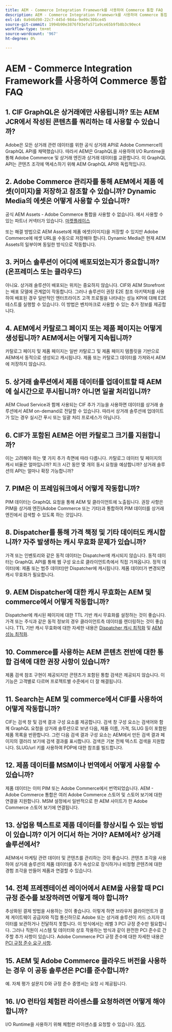 ```yaml
---
title: AEM - Commerce Integration Framework를 사용하여 Commerce 통합 FAQ
description: AEM - Commerce Integration Framework를 사용하여 Commerce 통합 FAQ
exl-id: 0a946d98-22c7-445d-984a-9e09c306ce45
source-git-commit: 1994b90e3876f03efa571a9ce65b9fb8b3c90ec4
workflow-type: tm+mt
source-wordcount: '967'
ht-degree: 0%

---
```


# AEM - Commerce Integration Framework를 사용하여 Commerce 통합 FAQ

## 1. CIF GraphQL은 상거래에만 사용됩니까? 또는 AEM JCR에서 작성된 콘텐츠를 쿼리하는 데 사용할 수 있습니까?

Adobe은 모든 상거래 관련 데이터를 위한 공식 상거래 API로 Adobe Commerce의 GraphQL API를 채택했습니다. 따라서 AEM은 GraphQL을 사용하여 I/O Runtime을 통해 Adobe Commerce 및 상거래 엔진과 상거래 데이터를 교환합니다. 이 GraphQL API는 콘텐츠 조각에 액세스하기 위해 AEM GraphQL API와 독립적입니다.

## 2. Adobe Commerce 관리자를 통해 AEM에서 제품 에셋(이미지)을 저장하고 참조할 수 있습니까? Dynamic Media의 에셋은 어떻게 사용할 수 있습니까?

공식 AEM Assets - Adobe Commerce 통합을 사용할 수 없습니다. 에서 사용할 수 있는 파트너 커넥터가 있습니다. [마켓플레이스](https://marketplace.magento.com) <!-- THIS IS THE OLD URL THAT WAS USED. IT WAS 404 (https://marketplace.magento.com/bounteous-dam.html) -->

또는 해결 방법으로 AEM Assets에 제품 에셋(이미지)을 저장할 수 있지만 Adobe Commerce에 에셋 URL을 수동으로 저장해야 합니다. Dynamic Media은 현재 AEM Assets의 일부이며 동일한 방식으로 작동합니다.

## 3. 커머스 솔루션이 어디에 배포되었는지가 중요합니까? (온프레미스 또는 클라우드)

아니요. 상거래 솔루션이 배포되는 위치는 중요하지 않습니다. CIF와 AEM Storefront는 배포 모델에 관계없이 작동합니다. 그러나 솔루션이 권장 E2E 참조 아키텍처를 사용하여 배포된 경우 일반적인 엔터프라이즈 고객 프로필을 나타내는 성능 KPI에 대해 E2E 테스트를 실행할 수 있습니다. 이 방법은 벤치마크로 사용할 수 있는 추가 정보를 제공합니다.

## 4. AEM에서 카탈로그 페이지 또는 제품 페이지는 어떻게 생성됩니까? AEM에서는 어떻게 지속됩니까?

카탈로그 페이지 및 제품 페이지는 일반 카탈로그 및 제품 페이지 템플릿을 기반으로 AEM에서 동적으로 생성되고 캐시됩니다. 제품 또는 카탈로그 데이터를 가져와서 AEM에 저장하지 않습니다.

## 5. 상거래 솔루션에서 제품 데이터를 업데이트할 때 AEM에 실시간으로 푸시됩니까? 아니면 일괄 처리입니까?

AEM Cloud Service과 함께 사용되는 CIF 추가 기능을 사용하면 데이터를 상거래 솔루션에서 AEM on-demand로 전달할 수 있습니다. 따라서 상거래 솔루션에 업데이트가 있는 경우 실시간 푸시 또는 일괄 처리 프로세스가 아닙니다.

## 6. CIF가 포함된 AEM은 어떤 카탈로그 크기를 지원합니까?

이는 고려해야 하는 몇 가지 추가 측면에 따라 다릅니다. 카탈로그 데이터 및 페이지의 캐시 비율은 얼마입니까? 피크 시간 동안 몇 개의 동시 요청을 예상합니까? 상거래 솔루션의 API는 얼마나 확장 가능합니까?

## 7. PIM은 이 프레임워크에서 어떻게 작동합니까?

PIM 데이터는 GraphQL 요청을 통해 AEM 및 클라이언트에 노출됩니다. 권장 사항은 PIM을 상거래 엔진(Adobe Commerce 또는 기타)과 통합하여 PIM 데이터를 상거래 엔진에서 검색할 수 있도록 하는 것입니다.

## 8. Dispatcher를 통해 가격 책정 및 기타 데이터도 캐시합니까? 자주 발생하는 캐시 무효화 문제가 있습니까?

가격 또는 인벤토리와 같은 동적 데이터는 Dispatcher에 캐시되지 않습니다. 동적 데이터는 GraphQL API를 통해 웹 구성 요소로 클라이언트측에서 직접 가져옵니다. 정적 데이터(예: 제품 또는 범주 데이터)만 Dispatcher에 캐시됩니다. 제품 데이터가 변경되면 캐시 무효화가 필요합니다.

## 9. AEM Dispatcher에 대한 캐시 무효화는 AEM 및 commerce에서 어떻게 작동합니까?

Dispatcher에 캐시된 페이지에 대한 TTL 기반 캐시 무효화를 설정하는 것이 좋습니다. 가격 또는 주식과 같은 동적 정보의 경우 클라이언트측 데이터를 렌더링하는 것이 좋습니다. TTL 기반 캐시 무효화에 대한 자세한 내용은 [Dispatcher 캐시 최적화](https://experienceleague.adobe.com/docs/experience-cloud-kcs/kbarticles/KA-17458.html) 및 [AEM 성능 최적화](https://experienceleague.adobe.com/docs/commerce-operations/deliver-commerce-at-scale/performance.html).

## 10. Commerce를 사용하는 AEM 콘텐츠 전반에 대한 통합 검색에 대한 권장 사항이 있습니까?

제품 검색 참조 구현이 제공되지만 콘텐츠가 포함된 통합 검색은 제공되지 않습니다. 이 기능은 고객별로 다르며 프로젝트별 수준에서 더 잘 해결됩니다.

## 11. Search는 AEM 및 commerce에서 CIF를 사용하여 어떻게 작동합니까?

CIF는 검색 창 및 검색 결과 구성 요소를 제공합니다. 검색 창 구성 요소는 검색어와 함께 GraphQL 요청을 상거래 솔루션으로 보낸 다음, 제품 이름, 가격, SLUG 등이 포함된 제품 목록을 반환합니다. 그런 다음 검색 결과 구성 요소는 AEM에서 만든 검색 결과 페이지의 갤러리 보기에 검색 결과를 표시합니다. 검색은 기본 전체 텍스트 검색을 지원합니다. SLUG/url 키를 사용하여 PDP에 대한 참조를 빌드합니다.

## 12. 제품 데이터를 MSM이나 번역에서 어떻게 사용할 수 있습니까?

제품 데이터는 이미 PIM 또는 Adobe Commerce에서 번역되었습니다. AEM - Adobe Commerce 통합은 여러 Adobe Commerce 스토어 및 스토어 보기에 대한 연결을 지원합니다. MSM 설정에서 일반적으로 한 AEM 사이트가 한 Adobe Commerce 스토어 보기에 연결됩니다.

## 13. 상업용 텍스트로 제품 데이터를 향상시킬 수 있는 방법이 있습니까? 이거 어디서 하는 거야? AEM에서? 상거래 솔루션에서?

AEM에서 마케팅 관련 데이터 및 콘텐츠를 관리하는 것이 좋습니다. 콘텐츠 조각을 사용하여 상거래 솔루션의 제품 데이터를 추가 속성으로 장식하거나 비정형 콘텐츠에 대한 경험 조각을 만들어 제품과 연결할 수 있습니다.

## 14. 전체 프레젠테이션 레이어에서 AEM을 사용할 때 PCI 규정 준수를 보장하려면 어떻게 해야 합니까?

추상화된 결제 방법을 사용하는 것이 좋습니다. 이렇게 하면 브라우저 클라이언트가 결제 게이트웨이 공급자와 직접 통신하므로 Adobe 또는 상거래 솔루션이 카드 소지자 데이터를 보관하거나 전달하지 못합니다. 이 방식에서는 레벨 3 PCI 규정 준수만 필요합니다. 그러나 직원이 시스템 및 데이터와 상호 작용하는 방식과 같이 완전한 PCI 준수로 간주할 추가 사항이 있습니다. Adobe Commerce PCI 규정 준수에 대한 자세한 내용은 [PCI 규정 준수 요구 사항](https://business.adobe.com/products/magento/pci-compliance.html).

## 15. AEM 및 Adobe Commerce 클라우드 버전을 사용하는 경우 이 공동 솔루션은 PCI를 준수합니까?

예. 자체 평가 설문지 D와 규정 준수 증명서는 요청 시 제공됩니다.

## 16. I/O 런타임 체험판 라이센스를 요청하려면 어떻게 해야 합니까?

I/O Runtime을 사용하기 위해 체험판 라이센스를 요청할 수 있습니다. [여기](https://developer.adobe.com/app-builder/trial/).
